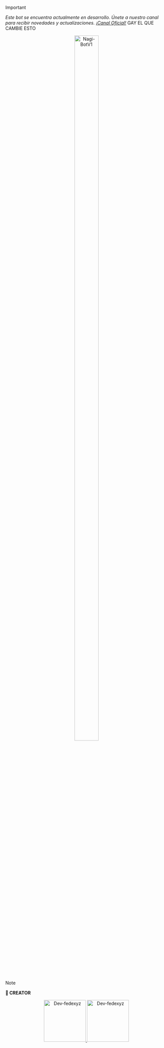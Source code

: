 > [!IMPORTANT]
> _Este bot se encuentra actualmente en desarrollo. Únete a nuestro canal para recibir novedades y actualizaciones. [¡Canal Oficial!](https://whatsapp.com/channel/0029Vb6EMjb6GcGKmVITlG2p)_
> GAY EL QUE CAMBIE ESTO 



<p align="center">
  <img src="https://files.catbox.moe/geo8jh.jpg" alt="Nagi-BotV1" style="width: 75%; height: auto; max-width: 100px;">



> [!NOTE]
> **👑 CREATOR**

<p align="center">
  <a href="https://github.com/gabrie-cell">
    <img src="https://github.com/gabrie-cell.png" width="130" height="130" alt="Dev-fedexyz">
    <img src="https://github.com/Dev-fedexyz13.png" width="130" height="130" alt="Dev-fedexyz">
  </a>
</p>

</div>
